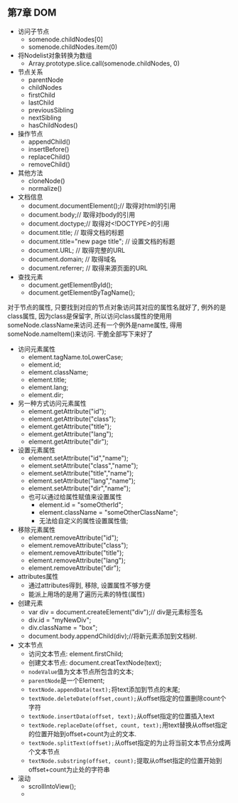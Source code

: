 <link rel="stylesheet" href="http://yandex.st/highlightjs/6.1/styles/default.min.css">
<script src="http://yandex.st/highlightjs/6.1/highlight.min.js"></script>
<script>
    hljs.tabReplace = '    ';
    hljs.initHighlightingOnLoad();
</script>

## 第7章 DOM

- 访问子节点
	- somenode.childNodes[0]
	- somenode.childNodes.item(0)
- 将Nodelist对象转换为数组
	- Array.prototype.slice.call(somenode.childNodes, 0)
- 节点关系
	- parentNode
	- childNodes
	- firstChild
	- lastChild
	- previousSibling
	- nextSibling
	- hasChildNodes()
- 操作节点
	- appendChild()
	- insertBefore()
	- replaceChild()
	- removeChild()
- 其他方法
	- cloneNode()
	- normalize()
- 文档信息
	- document.documentElement();// 取得对html的引用
	- document.body;// 取得对body的引用
	- document.doctype;// 取得对<!DOCTYPE>的引用
	- document.title; // 取得文档的标题
	- document.title="new page title"; // 设置文档的标题
	- document.URL; // 取得完整的URL
	- document.domain; // 取得域名
	- document.referrer; // 取得来源页面的URL
- 查找元素
	- document.getElementById();
	- document.getElementByTagName();

对于节点的属性, 只要找到对应的节点对象访问其对应的属性名就好了, 例外的是class属性, 因为class是保留字, 所以访问class属性的使用用someNode.className来访问.还有一个例外是name属性, 得用someNode.nameItem()来访问. 干脆全部写下来好了


- 访问元素属性
	- element.tagName.toLowerCase;
	- element.id;
	- element.className;
	- element.title;
	- element.lang;
	- element.dir;
- 另一种方式访问元素属性
	- element.getAttribute("id");
	- element.getAttribute("class");
	- element.getAttribute("title");
	- element.getAttribute("lang");
	- element.getAttribute("dir");
- 设置元素属性
	- element.setAttribute("id","name");
	- element.setAttribute("class","name");
	- element.setAttribute("title","name");
	- element.setAttribute("lang","name");
	- element.setAttribute("dir","name");
	- 也可以通过给属性赋值来设置属性
		- element.id = "someOtherId";
		- element.className = "someOtherClassName";
		- 无法给自定义的属性设置属性值;
- 移除元素属性
	- element.removeAttribute("id");
	- element.removeAttribute("class");
	- element.removeAttribute("title");
	- element.removeAttribute("lang");
	- element.removeAttribute("dir");
- attributes属性
	- 通过attributes得到, 移除, 设置属性不够方便
	- 能派上用场的是用了遍历元素的特性(属性)
- 创建元素
	- var div = document.createElement("div");// div是元素标签名
	- div.id = "myNewDiv";
	- div.className = "box";
	- document.body.appendChild(div);//将新元素添加到文档树.
- 文本节点
	- 访问文本节点: element.firstChild;
	- 创建文本节点: document.creatTextNode(text);
	- `nodeValue`值为文本节点所包含的文本;
	- `parentNode`是一个Element;
	- `textNode.appendData(text);`将text添加到节点的末尾;
	- `textNode.deleteDate(offset,count);`从offset指定的位置删除count个字符
	- `textNode.insertData(offset, text);`从offset指定的位置插入text
	- `textNode.replaceDate(offset, count, text);`用text替换从offset指定的位置开始到offset+count为止的文本.
	- `textNode.splitText(offset);`从offset指定的为止将当前文本节点分成两个文本节点
	- `textNode.substring(offset, count);`提取从offset指定的位置开始到offset+count为止处的字符串
- 滚动
	- scrollIntoView();
	- 

